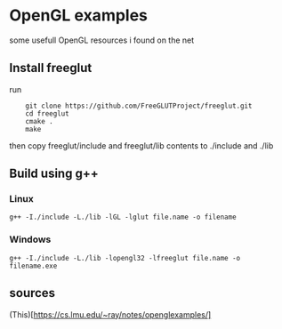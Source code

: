 # OpenGL examples
some usefull OpenGL resources i found on the net

## Install freeglut
run
```
    git clone https://github.com/FreeGLUTProject/freeglut.git
    cd freeglut
    cmake .
    make
```
then copy freeglut/include and freeglut/lib contents to ./include and ./lib

## Build using g++
### Linux
`g++ -I./include -L./lib -lGL -lglut file.name -o filename`
### Windows
`g++ -I./include -L./lib -lopengl32 -lfreeglut file.name -o filename.exe`
<!-- -lopengl32 -lglew -lfreeglut -lgdi32 -luser32 -->

## sources
(This)[https://cs.lmu.edu/~ray/notes/openglexamples/]